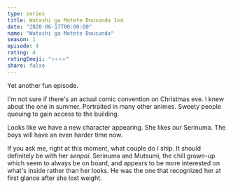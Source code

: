 ```yaml
---
type: series
title: Watashi ga Motete Dousunda 1x4
date: "2020-06-17T00:00:00"
name: "Watashi ga Motete Dousunda"
season: 1
episode: 4
rating: 4
ratingEmoji: "⭐️⭐️⭐️⭐️"
share: false
---
```


Yet another fun episode.

I'm not sure if there's an actual comic convention on Christmas eve. I knew about the one in summer. Portraited in many other animes. Sweety people queuing to gain access to the building.

Looks like we have a new character appearing. She likes our Serinuma. The boys will have an even harder time now.

If you ask me, right at this moment, what couple do I ship. It should definitely be with her _senpai_. Serinuma and Mutsumi, the chill grown-up which seem to always be on board, and appears to be more interested on what's inside rather than her looks. He was the one that recognized her at first glance after she lost weight.

